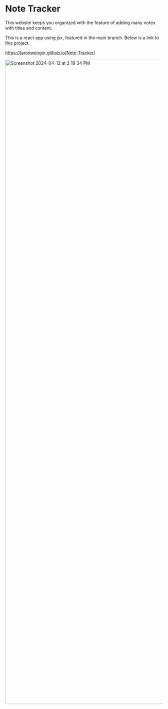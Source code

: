 # Note Tracker

This website keeps you organized with the feature of adding many notes with titles and content.

This is a react app using jsx, featured in the main branch.  Below is a link to this project.

https://jaronwenger.github.io/Note-Tracker/

<img width="2056" alt="Screenshot 2024-04-12 at 2 19 34 PM" src="https://github.com/JaronWenger/Note-Tracker/assets/147181586/3a3c9906-e27c-4142-97db-1afc795dc71b">